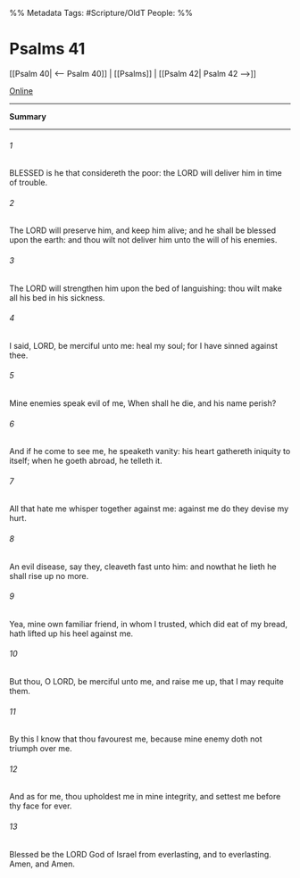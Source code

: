 

%% Metadata
Tags: #Scripture/OldT
People: 
%%
# Psalms 41
[[Psalm 40| <-- Psalm 40]] | [[Psalms]] | [[Psalm 42| Psalm 42 -->]]

[Online](https://churchofjesuschrist.org/study/scriptures/ot/ps/41?lang=eng)

---
__Summary__



---

###### 1
BLESSED is he that considereth the poor: the LORD will deliver him in time of trouble.
###### 2
The LORD will preserve him, and keep him alive; and he shall be blessed upon the earth: and thou wilt not deliver him unto the will of his enemies.
###### 3
The LORD will strengthen him upon the bed of languishing: thou wilt make all his bed in his sickness.
###### 4
I said, LORD, be merciful unto me: heal my soul; for I have sinned against thee.
###### 5
Mine enemies speak evil of me, When shall he die, and his name perish?
###### 6
And if he come to see me, he speaketh vanity: his heart gathereth iniquity to itself; when he goeth abroad, he telleth it.
###### 7
All that hate me whisper together against me: against me do they devise my hurt.
###### 8
An evil disease, say they, cleaveth fast unto him: and nowthat he lieth he shall rise up no more.
###### 9
Yea, mine own familiar friend, in whom I trusted, which did eat of my bread, hath lifted up his heel against me.
###### 10
But thou, O LORD, be merciful unto me, and raise me up, that I may requite them.
###### 11
By this I know that thou favourest me, because mine enemy doth not triumph over me.
###### 12
And as for me, thou upholdest me in mine integrity, and settest me before thy face for ever.
###### 13
Blessed be the LORD God of Israel from everlasting, and to everlasting.  Amen, and Amen.



